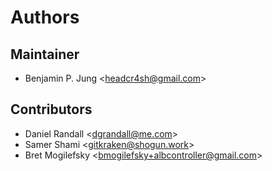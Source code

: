 # Authors

## Maintainer

- Benjamin P. Jung &lt;headcr4sh@gmail.com&gt;

## Contributors

- Daniel Randall &lt;dgrandall@me.com&gt;
- Samer Shami &lt;gitkraken@shogun.work&gt;
- Bret Mogilefsky &lt;bmogilefsky+albcontroller@gmail.com&gt;
